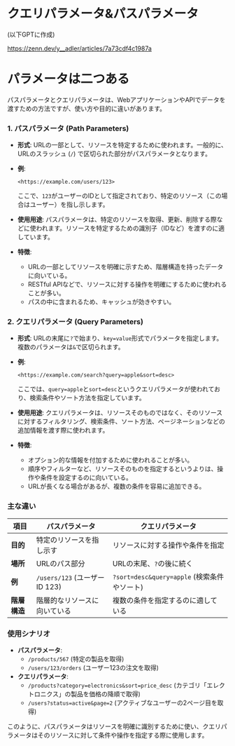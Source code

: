 # クエリパラメータ&パスパラメータ

(以下GPTに作成)

https://zenn.dev/y__adler/articles/7a73cdf4c1987a

# パラメータは二つある

パスパラメータとクエリパラメータは、WebアプリケーションやAPIでデータを渡すための方法ですが、使い方や目的に違いがあります。

### 1. **パスパラメータ (Path Parameters)**

- **形式**: URLの一部として、リソースを特定するために使われます。一般的に、URLのスラッシュ (`/`) で区切られた部分がパスパラメータとなります。
- **例**:
    
    ```
    <https://example.com/users/123>
    
    ```
    
    ここで、`123`がユーザーのIDとして指定されており、特定のリソース（この場合はユーザー）を指し示します。
    
- **使用用途**:
パスパラメータは、特定のリソースを取得、更新、削除する際などに使われます。リソースを特定するための識別子（IDなど）を渡すのに適しています。
- **特徴**:
    - URLの一部としてリソースを明確に示すため、階層構造を持ったデータに向いている。
    - RESTful APIなどで、リソースに対する操作を明確にするために使われることが多い。
    - パスの中に含まれるため、キャッシュが効きやすい。

### 2. **クエリパラメータ (Query Parameters)**

- **形式**: URLの末尾に`?`で始まり、`key=value`形式でパラメータを指定します。複数のパラメータは`&`で区切られます。
- **例**:
    
    ```
    <https://example.com/search?query=apple&sort=desc>
    
    ```
    
    ここでは、`query=apple`と`sort=desc`というクエリパラメータが使われており、検索条件やソート方法を指定しています。
    
- **使用用途**:
クエリパラメータは、リソースそのものではなく、そのリソースに対するフィルタリング、検索条件、ソート方法、ページネーションなどの追加情報を渡す際に使われます。
- **特徴**:
    - オプション的な情報を付加するために使われることが多い。
    - 順序やフィルターなど、リソースそのものを指定するというよりは、操作や条件を設定するのに向いている。
    - URLが長くなる場合があるが、複数の条件を容易に追加できる。

### 主な違い

| 項目 | パスパラメータ | クエリパラメータ |
| --- | --- | --- |
| **目的** | 特定のリソースを指し示す | リソースに対する操作や条件を指定 |
| **場所** | URLのパス部分 | URLの末尾、`?`の後に続く |
| **例** | `/users/123` (ユーザーID 123) | `?sort=desc&query=apple` (検索条件やソート) |
| **階層構造** | 階層的なリソースに向いている | 複数の条件を指定するのに適している |

### 使用シナリオ

- **パスパラメータ**:
    - `/products/567` (特定の製品を取得)
    - `/users/123/orders` (ユーザー123の注文を取得)
- **クエリパラメータ**:
    - `/products?category=electronics&sort=price_desc` (カテゴリ「エレクトロニクス」の製品を価格の降順で取得)
    - `/users?status=active&page=2` (アクティブなユーザーの2ページ目を取得)

このように、パスパラメータはリソースを明確に識別するために使い、クエリパラメータはそのリソースに対して条件や操作を指定する際に使用します。